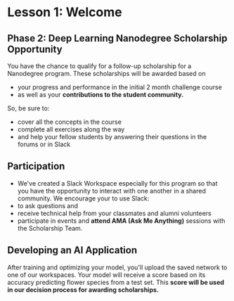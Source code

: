 # Lesson 1:  Welcome

## Phase 2: Deep Learning Nanodegree Scholarship Opportunity
You have the chance to qualify for a follow-up scholarship for a Nanodegree program. These scholarships will be awarded based on
- your progress and performance in the initial 2 month challenge course
- as well as your **contributions to the student community.**

So, be sure to:  
- cover all the concepts in the course
- complete all exercises along the way
- and help your fellow students by answering their questions in the forums or in Slack

## Participation

- We've created a Slack Workspace especially for this program so that you have the opportunity to interact with one another in a shared community. We encourage your to use Slack:  
- to ask questions and 
- receive technical help from your classmates and alumni volunteers
- participate in events and **attend AMA (Ask Me Anything)** sessions with the Scholarship Team.

## Developing an AI Application
After training and optimizing your model, you'll upload the saved network to one of our workspaces. Your model will receive a score based on its accuracy predicting flower species from a test set. This **score will be used in our decision process for awarding scholarships.**
